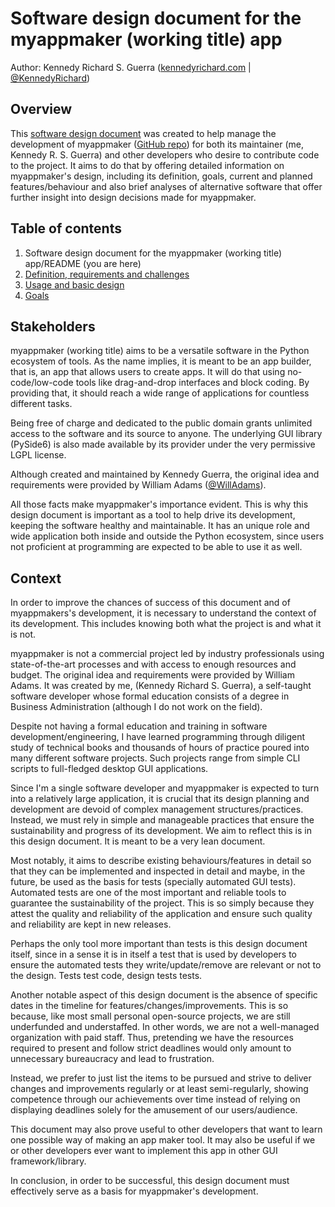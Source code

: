 
# Software design document for the myappmaker (working title) app

Author: Kennedy Richard S. Guerra ([kennedyrichard.com](https://kennedyrichard.com) | [@KennedyRichard](https://github.com/KennedyRichard))


## Overview

This [software design document](https://en.wikipedia.org/wiki/Software_design_description) was created to help manage the development of myappmaker ([GitHub repo](https://github.com/IndiePython/myappmaker)) for both its maintainer (me, Kennedy R. S. Guerra) and other developers who desire to contribute code to the project. It aims to do that by offering detailed information on myappmaker's design, including its definition, goals, current and planned features/behaviour and also brief analyses of alternative software that offer further insight into design decisions made for myappmaker.

## Table of contents

1. Software design document for the myappmaker (working title) app/README (you are here)
1. [Definition, requirements and challenges](ch-definition-requirements-challenges.md)
1. [Usage and basic design](ch-usage-basic-design.md)
1. [Goals](ch-goals.md)


## Stakeholders

myappmaker (working title) aims to be a versatile software in the Python ecosystem of tools. As the name implies, it is meant to be an app builder, that is, an app that allows users to create apps. It will do that using no-code/low-code tools like drag-and-drop interfaces and block coding. By providing that, it should reach a wide range of applications for countless different tasks.

Being free of charge and dedicated to the public domain grants unlimited access to the software and its source to anyone. The underlying GUI library (PySide6) is also made available by its provider under the very permissive LGPL license.

Although created and maintained by Kennedy Guerra, the original idea and requirements were provided by William Adams ([@WillAdams](https://github.com/WillAdams)).

All those facts make myappmaker's importance evident. This is why this design document is important as a tool to help drive its development, keeping the software healthy and maintainable. It has an unique role and wide application both inside and outside the Python ecosystem, since users not proficient at programming are expected to be able to use it as well.


## Context

In order to improve the chances of success of this document and of myappmakers's development, it is necessary to understand the context of its development. This includes knowing both what the project is and what it is not.

myappmaker is not a commercial project led by industry professionals using state-of-the-art processes and with access to enough resources and budget. The original idea and requirements were provided by William Adams. It was created by me, (Kennedy Richard S. Guerra), a self-taught software developer whose formal education consists of a degree in Business Administration (although I do not work on the field).

Despite not having a formal education and training in software development/engineering, I have learned programming through diligent study of technical books and thousands of hours of practice poured into many different software projects. Such projects range from simple CLI scripts to full-fledged desktop GUI applications.

Since I'm a single software developer and myappmaker is expected to turn into a relatively large application, it is crucial that its design planning and development are devoid of complex management structures/practices. Instead, we must rely in simple and manageable practices that ensure the sustainability and progress of its development. We aim to reflect this is in this design document. It is meant to be a very lean document.

Most notably, it aims to describe existing behaviours/features in detail so that they can be implemented and inspected in detail and maybe, in the future, be used as the basis for tests (specially automated GUI tests). Automated tests are one of the most important and reliable tools to guarantee the sustainability of the project. This is so simply because they attest the quality and reliability of the application and ensure such quality and reliability are kept in new releases.

Perhaps the only tool more important than tests is this design document itself, since in a sense it is in itself a test that is used by developers to ensure the automated tests they write/update/remove are relevant or not to the design. Tests test code, design tests tests.

Another notable aspect of this design document is the absence of specific dates in the timeline for features/changes/improvements. This is so because, like most small personal open-source projects, we are still underfunded and understaffed. In other words, we are not a well-managed organization with paid staff. Thus, pretending we have the resources required to present and follow strict deadlines would only amount to unnecessary bureaucracy and lead to frustration.

Instead, we prefer to just list the items to be pursued and strive to deliver changes and improvements regularly or at least semi-regularly, showing competence through our achievements over time instead of relying on displaying deadlines solely for the amusement of our users/audience.

This document may also prove useful to other developers that want to learn one possible way of making an app maker tool. It may also be useful if we or other developers ever want to implement this app in other GUI framework/library.

In conclusion, in order to be successful, this design document must effectively serve as a basis for myappmaker's development.

